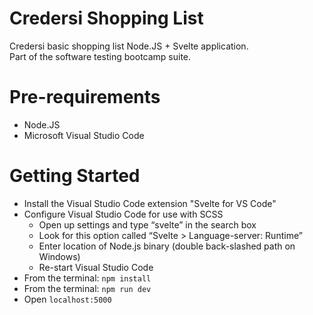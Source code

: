 # Credersi Shopping List
Credersi basic shopping list Node.JS + Svelte application.<br>
Part of the software testing bootcamp suite.

# Pre-requirements
* Node.JS
* Microsoft Visual Studio Code

# Getting Started
* Install the Visual Studio Code extension "Svelte for VS Code"
* Configure Visual Studio Code for use with SCSS
  * Open up settings and type “svelte” in the search box
  * Look for this option called “Svelte > Language-server: Runtime”
  * Enter location of Node.js binary (double back-slashed path on Windows)
  * Re-start Visual Studio Code
* From the terminal: `npm install`
* From the terminal: `npm run dev`
* Open `localhost:5000`